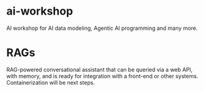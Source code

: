 # ai-workshop
AI workshop for AI data modeling, Agentic AI programming and many more.

# RAGs
RAG-powered conversational assistant that can be queried via a web API, with memory, and is ready for integration with a front-end or other systems. Containerization will be next steps.